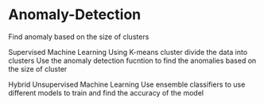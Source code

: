 # Anomaly-Detection
Find anomaly based on the size of clusters

Supervised Machine Learning
Using K-means cluster divide the data into clusters
Use the anomaly detection fucntion to find the anomalies based on the size of cluster

Hybrid Unsupervised Machine Learning
Use ensemble classifiers to use different models to train and find the accuracy of the model
